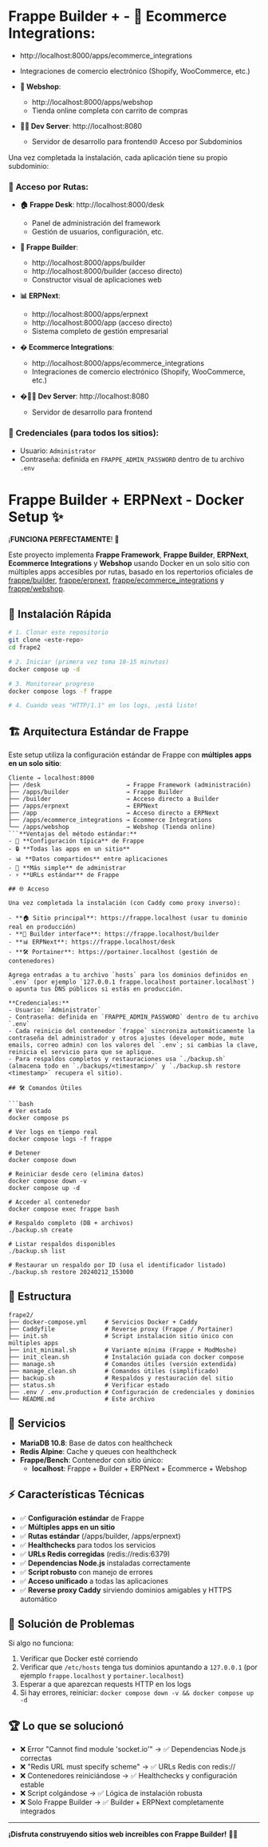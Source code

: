 # Frappe Builder + - **🛒 Ecommerce Integrations**: 
  - http://localhost:8000/apps/ecommerce_integrations
  - Integraciones de comercio electrónico (Shopify, WooCommerce, etc.)

- **🏪 Webshop**: 
  - http://localhost:8000/apps/webshop
  - Tienda online completa con carrito de compras

- **👨‍💻 Dev Server**: http://localhost:8080
  - Servidor de desarrollo para frontend🌐 Acceso por Subdominios

Una vez completada la instalación, cada aplicación tiene su propio subdominio:

### 🎯 **Acceso por Rutas:**
- **🏠 Frappe Desk**: http://localhost:8000/desk
  - Panel de administración del framework
  - Gestión de usuarios, configuración, etc.
  
- **🔧 Frappe Builder**: 
  - http://localhost:8000/apps/builder
  - http://localhost:8000/builder (acceso directo)
  - Constructor visual de aplicaciones web

- **📊 ERPNext**: 
  - http://localhost:8000/apps/erpnext  
  - http://localhost:8000/app (acceso directo)
  - Sistema completo de gestión empresarial

- **� Ecommerce Integrations**: 
  - http://localhost:8000/apps/ecommerce_integrations
  - Integraciones de comercio electrónico (Shopify, WooCommerce, etc.)

- **�👨‍💻 Dev Server**: http://localhost:8080
  - Servidor de desarrollo para frontend

### 🔑 **Credenciales (para todos los sitios):**
- Usuario: `Administrator`
- Contraseña: definida en `FRAPPE_ADMIN_PASSWORD` dentro de tu archivo `.env`

# Frappe Builder + ERPNext - Docker Setup ✨

¡**FUNCIONA PERFECTAMENTE**! 🎉

Este proyecto implementa **Frappe Framework**, **Frappe Builder**, **ERPNext**, **Ecommerce Integrations** y **Webshop** usando Docker en un solo sitio con múltiples apps accesibles por rutas, basado en los repertorios oficiales de [frappe/builder](https://github.com/frappe/builder), [frappe/erpnext](https://github.com/frappe/erpnext), [frappe/ecommerce_integrations](https://github.com/frappe/ecommerce_integrations) y [frappe/webshop](https://github.com/frappe/webshop).

## 🚀 Instalación Rápida

```bash
# 1. Clonar este repositorio
git clone <este-repo>
cd frape2

# 2. Iniciar (primera vez toma 10-15 minutos)
docker compose up -d

# 3. Monitorear progreso
docker compose logs -f frappe

# 4. Cuando veas "HTTP/1.1" en los logs, ¡está listo!
```

## 🏗️ Arquitectura Estándar de Frappe

Este setup utiliza la configuración estándar de Frappe con **múltiples apps en un solo sitio**:

```
Cliente → localhost:8000
├── /desk                        → Frappe Framework (administración)
├── /apps/builder                → Frappe Builder 
├── /builder                     → Acceso directo a Builder
├── /apps/erpnext                → ERPNext
├── /app                         → Acceso directo a ERPNext
├── /apps/ecommerce_integrations → Ecommerce Integrations
└── /apps/webshop                → Webshop (Tienda online)
```**Ventajas del método estándar:**
- 🎯 **Configuración típica** de Frappe
- 🔒 **Todas las apps en un sitio** 
- 📊 **Datos compartidos** entre aplicaciones
- 🚀 **Más simple** de administrar
- ⚡ **URLs estándar** de Frappe

## 🌐 Acceso

Una vez completada la instalación (con Caddy como proxy inverso):

- **🏠 Sitio principal**: https://frappe.localhost (usar tu dominio real en producción)
- **🔧 Builder interface**: https://frappe.localhost/builder
- **📊 ERPNext**: https://frappe.localhost/desk
- **🛠️ Portainer**: https://portainer.localhost (gestión de contenedores)

Agrega entradas a tu archivo `hosts` para los dominios definidos en `.env` (por ejemplo `127.0.0.1 frappe.localhost portainer.localhost`) o apunta tus DNS públicos si estás en producción.

**Credenciales:**
- Usuario: `Administrator`
- Contraseña: definida en `FRAPPE_ADMIN_PASSWORD` dentro de tu archivo `.env`
- Cada reinicio del contenedor `frappe` sincroniza automáticamente la contraseña del administrador y otros ajustes (developer mode, mute emails, correo admin) con los valores del `.env`; si cambias la clave, reinicia el servicio para que se aplique.
- Para respaldos completos y restauraciones usa `./backup.sh` (almacena todo en `./backups/<timestamp>/` y `./backup.sh restore <timestamp>` recupera el sitio).

## 🛠️ Comandos Útiles

```bash
# Ver estado
docker compose ps

# Ver logs en tiempo real
docker compose logs -f frappe

# Detener
docker compose down

# Reiniciar desde cero (elimina datos)
docker compose down -v
docker compose up -d

# Acceder al contenedor
docker compose exec frappe bash

# Respaldo completo (DB + archivos)
./backup.sh create

# Listar respaldos disponibles
./backup.sh list

# Restaurar un respaldo por ID (usa el identificador listado)
./backup.sh restore 20240212_153000
```

## 📁 Estructura

```
frape2/
├── docker-compose.yml     # Servicios Docker + Caddy
├── Caddyfile              # Reverse proxy (Frappe / Portainer)
├── init.sh                # Script instalación sitio único con múltiples apps
├── init_minimal.sh        # Variante mínima (Frappe + ModMoshe)
├── init_clean.sh          # Instalación guiada con docker compose
├── manage.sh              # Comandos útiles (versión extendida)
├── manage_clean.sh        # Comandos útiles (simplificado)
├── backup.sh              # Respaldos y restauración del sitio
├── status.sh              # Verificar estado
├── .env / .env.production # Configuración de credenciales y dominios
└── README.md              # Este archivo
```

## 🔧 Servicios

- **MariaDB 10.8**: Base de datos con healthcheck
- **Redis Alpine**: Cache y queues con healthcheck  
- **Frappe/Bench**: Contenedor con sitio único:
  - **localhost**: Frappe + Builder + ERPNext + Ecommerce + Webshop

## ⚡ Características Técnicas

- ✅ **Configuración estándar** de Frappe
- ✅ **Múltiples apps en un sitio** 
- ✅ **Rutas estándar** (/apps/builder, /apps/erpnext)
- ✅ **Healthchecks** para todos los servicios
- ✅ **URLs Redis corregidas** (redis://redis:6379)
- ✅ **Dependencias Node.js** instaladas correctamente
- ✅ **Script robusto** con manejo de errores
- ✅ **Acceso unificado** a todas las aplicaciones
- ✅ **Reverse proxy Caddy** sirviendo dominios amigables y HTTPS automático

## 🐛 Solución de Problemas

Si algo no funciona:

1. Verificar que Docker esté corriendo
2. Verificar que `/etc/hosts` tenga tus dominios apuntando a `127.0.0.1` (por ejemplo `frappe.localhost` y `portainer.localhost`)
3. Esperar a que aparezcan requests HTTP en los logs
4. Si hay errores, reiniciar: `docker compose down -v && docker compose up -d`

## 🏆 Lo que se solucionó

- ❌ Error "Cannot find module 'socket.io'" → ✅ Dependencias Node.js correctas
- ❌ "Redis URL must specify scheme" → ✅ URLs Redis con redis://
- ❌ Contenedores reiniciándose → ✅ Healthchecks y configuración estable
- ❌ Script colgándose → ✅ Lógica de instalación robusta
- ❌ Solo Frappe Builder → ✅ Builder + ERPNext completamente integrados

---

**¡Disfruta construyendo sitios web increíbles con Frappe Builder!** 🎨✨
